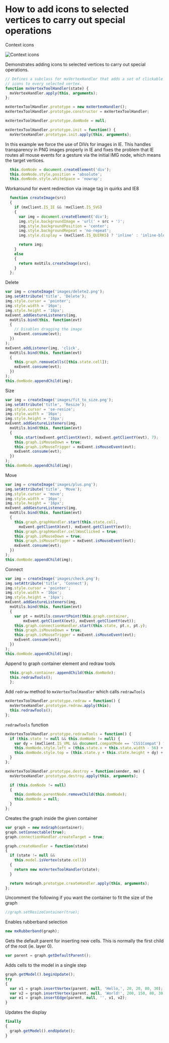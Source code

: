 # How to add icons to selected vertices to carry out special operations

Context icons

![Context icons](../images/examples/context-icons.png "Context icons")

Demonstrates adding icons to selected vertices to carry out special operations.

```js
// Defines a subclass for mxVertexHandler that adds a set of clickable
// icons to every selected vertex.
function mxVertexToolHandler(state) {
  mxVertexHandler.apply(this, arguments);
};

mxVertexToolHandler.prototype = new mxVertexHandler();
mxVertexToolHandler.prototype.constructor = mxVertexToolHandler;

mxVertexToolHandler.prototype.domNode = null;

mxVertexToolHandler.prototype.init = function() {
  mxVertexHandler.prototype.init.apply(this, arguments);
```

In this example we force the use of DIVs for images in IE.
This handles transparency in PNG images properly in IE and fixes the
problem that IE routes all mouse events for a gesture via the
initial IMG node, which means the target vertices.

```js
  this.domNode = document.createElement('div');
  this.domNode.style.position = 'absolute';
  this.domNode.style.whiteSpace = 'nowrap';
```

Workaround for event redirection via image tag in quirks and IE8

```js  
  function createImage(src)
  {
    if (mxClient.IS_IE && !mxClient.IS_SVG)
    {
      var img = document.createElement('div');
      img.style.backgroundImage = 'url(' + src + ')';
      img.style.backgroundPosition = 'center';
      img.style.backgroundRepeat = 'no-repeat';
      img.style.display = (mxClient.IS_QUIRKS) ? 'inline' : 'inline-block';

      return img;
    }
    else
    {
      return mxUtils.createImage(src);
    }
  };
```

Delete

```js
var img = createImage('images/delete2.png');
img.setAttribute('title', 'Delete');
img.style.cursor = 'pointer';
img.style.width = '16px';
img.style.height = '16px';
mxEvent.addGestureListeners(img,
  mxUtils.bind(this, function(evt)
  {
    // Disables dragging the image
    mxEvent.consume(evt);
  })
);
mxEvent.addListener(img, 'click',
  mxUtils.bind(this, function(evt)
  {
    this.graph.removeCells([this.state.cell]);
    mxEvent.consume(evt);
  })
);
this.domNode.appendChild(img);
```

Size

```js
var img = createImage('images/fit_to_size.png');
img.setAttribute('title', 'Resize');
img.style.cursor = 'se-resize';
img.style.width = '16px';
img.style.height = '16px';
mxEvent.addGestureListeners(img,
  mxUtils.bind(this, function(evt)
  {
    this.start(mxEvent.getClientX(evt), mxEvent.getClientY(evt), 7);
    this.graph.isMouseDown = true;
    this.graph.isMouseTrigger = mxEvent.isMouseEvent(evt);
    mxEvent.consume(evt);
  })
);
this.domNode.appendChild(img);
```

Move

```js
var img = createImage('images/plus.png');
img.setAttribute('title', 'Move');
img.style.cursor = 'move';
img.style.width = '16px';
img.style.height = '16px';
mxEvent.addGestureListeners(img,
  mxUtils.bind(this, function(evt)
  {
    this.graph.graphHandler.start(this.state.cell,
      mxEvent.getClientX(evt), mxEvent.getClientY(evt));
    this.graph.graphHandler.cellWasClicked = true;
    this.graph.isMouseDown = true;
    this.graph.isMouseTrigger = mxEvent.isMouseEvent(evt);
    mxEvent.consume(evt);
  })
);
this.domNode.appendChild(img);
```

Connect

```js
var img = createImage('images/check.png');
img.setAttribute('title', 'Connect');
img.style.cursor = 'pointer';
img.style.width = '16px';
img.style.height = '16px';
mxEvent.addGestureListeners(img,
  mxUtils.bind(this, function(evt)
  {
    var pt = mxUtils.convertPoint(this.graph.container,
        mxEvent.getClientX(evt), mxEvent.getClientY(evt));
    this.graph.connectionHandler.start(this.state, pt.x, pt.y);
    this.graph.isMouseDown = true;
    this.graph.isMouseTrigger = mxEvent.isMouseEvent(evt);
    mxEvent.consume(evt);
  })
);
this.domNode.appendChild(img);
```

Append to graph container element and redraw tools

```js
  this.graph.container.appendChild(this.domNode);
  this.redrawTools();
  };
```

Add `redraw` method to `mxVertexToolHandler` which calls `redrawTools`

```js
mxVertexToolHandler.prototype.redraw = function() {
  mxVertexHandler.prototype.redraw.apply(this);
  this.redrawTools();
};
```

`redrawTools` function

```js
mxVertexToolHandler.prototype.redrawTools = function() {
  if (this.state != null && this.domNode != null) {
    var dy = (mxClient.IS_VML && document.compatMode == 'CSS1Compat') ? 20 : 4;
    this.domNode.style.left = (this.state.x + this.state.width - 56) + 'px';
    this.domNode.style.top = (this.state.y + this.state.height + dy) + 'px';
  }
};
```

```js
mxVertexToolHandler.prototype.destroy = function(sender, me) {
  mxVertexHandler.prototype.destroy.apply(this, arguments);

  if (this.domNode != null)
  {
    this.domNode.parentNode.removeChild(this.domNode);
    this.domNode = null;
  }
};
```

Creates the graph inside the given container

```js
var graph = new mxGraph(container);
graph.setConnectable(true);
graph.connectionHandler.createTarget = true;

graph.createHandler = function(state)
{
  if (state != null &&
    this.model.isVertex(state.cell))
  {
    return new mxVertexToolHandler(state);
  }

  return mxGraph.prototype.createHandler.apply(this, arguments);
};
```

Uncomment the following if you want the container to fit the size of the graph

```js
//graph.setResizeContainer(true);
```

Enables rubberband selection

```js
new mxRubberband(graph);
```

Gets the default parent for inserting new cells. This is normally the first child of the root (ie. layer 0).

```js
var parent = graph.getDefaultParent();
```

Adds cells to the model in a single step

```js
graph.getModel().beginUpdate();
try
{
  var v1 = graph.insertVertex(parent, null, 'Hello,', 20, 20, 80, 30);
  var v2 = graph.insertVertex(parent, null, 'World!', 200, 150, 80, 30);
  var e1 = graph.insertEdge(parent, null, '', v1, v2);
}
```

Updates the display

```js
finally
{
  graph.getModel().endUpdate();
}
```
